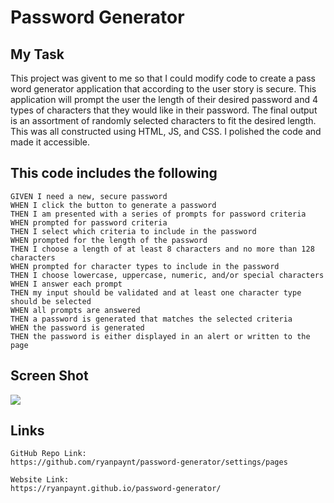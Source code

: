 # Password Generator

## My Task

This project was givent to me so that I could modify code to create a pass word generator application that according to the user story is secure. This application will prompt the user the length of their desired password and 4 types of characters that they would like in their password. The final output is an assortment of randomly selected characters to fit the desired length. This was all constructed using HTML, JS, and CSS. I polished the code and made it accessible.

## This code includes the following

```
GIVEN I need a new, secure password
WHEN I click the button to generate a password
THEN I am presented with a series of prompts for password criteria
WHEN prompted for password criteria
THEN I select which criteria to include in the password
WHEN prompted for the length of the password
THEN I choose a length of at least 8 characters and no more than 128 characters
WHEN prompted for character types to include in the password
THEN I choose lowercase, uppercase, numeric, and/or special characters
WHEN I answer each prompt
THEN my input should be validated and at least one character type should be selected
WHEN all prompts are answered
THEN a password is generated that matches the selected criteria
WHEN the password is generated
THEN the password is either displayed in an alert or written to the page
```

## Screen Shot

<img src= "./passw-gen.jpg">

## Links

```
GitHub Repo Link:
https://github.com/ryanpaynt/password-generator/settings/pages
```

```
Website Link:
https://ryanpaynt.github.io/password-generator/
```